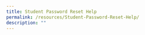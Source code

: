 ```yaml
---
title: Student Password Reset Help
permalink: /resources/Student-Password-Reset-Help/
description: ""
---
```

